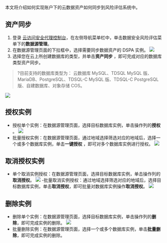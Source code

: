 
本文将介绍如何实现账户下的云数据资产如何同步到风险评估系统中。

## 资产同步
1. 登录 [云访问安全代理控制台](https://console.cloud.tencent.com/casb)，在左侧导航菜单栏中，单击数据安全风险评估菜单下的**数据源管理**。
2. 在数据源管理页面的下拉框中，选择需要同步数据资产的 DSPA 实例。
![](https://qcloudimg.tencent-cloud.cn/raw/8a7571d8544b4e2e4ffd62e6fa924dad.png)
3. 选择您在云上所创建数据库的类型，并单击**资产同步** ，即可完成对应的数据库类型资产同步。
>?目前支持的数据库类型为： 云数据库 MySQL、TDSQL MySQL 版、MariaDB、PostgreSQL、TDSQL-C MySQL 版、TDSQL-C PostgreSQL 版、自建数据库、对象存储 COS。
>
![](https://qcloudimg.tencent-cloud.cn/raw/17e5469fbfe028dfc902e9b347ba9e95.png)

## 授权实例
- 授权单个实例：在数据源管理页面，选择目标数据库实例，单击操作列的**授权** 。
![](https://qcloudimg.tencent-cloud.cn/raw/4085a4ef6422106d4965dd9cd7941622.png)
- 批量授权实例：在数据源管理页面，通过地域选择筛选对应的地域后，选择一个或多个数据库实例，单击**一键授权** ，即可对多个数据库实例进行授权。
![](https://qcloudimg.tencent-cloud.cn/raw/e3ac1b15969782a1a49b9b648a18699e.png)

## 取消授权实例
- 单个取消实例授权：在数据源管理页面，选择目标数据库实例，单击操作列的**取消授权**。
![](https://qcloudimg.tencent-cloud.cn/raw/e58f03967728b6d908d8f6e033963545.png)
-批量取消实例授权：通过地域选择筛选对应的地域后，选择目标数据库实例，单击**取消授权**，即可批量对数据库实例操作**取消授权**。
![](https://qcloudimg.tencent-cloud.cn/raw/2a708be0c69aba048ec332fa58c407ed.png)

## 删除实例
- 删除单个实例：在数据源管理页面，选择目标数据库实例，单击操作列的**删除**，即可完成实例的删除。
![](https://qcloudimg.tencent-cloud.cn/raw/3c2421a80fbd09cbf47b328121a55925.png)
- 批量删除实例：在数据源管理页面，选择一个或多个数据库实例，单击**批量删除**，即可完成实例的删除。
